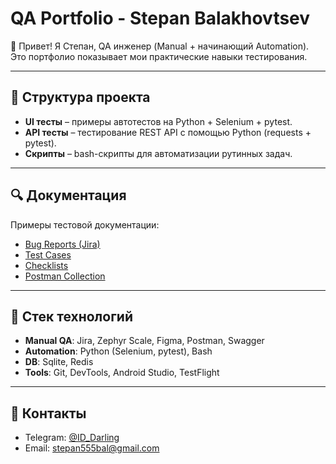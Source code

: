 # QA Portfolio - Stepan Balakhovtsev

👋 Привет! Я Степан, QA инженер (Manual + начинающий Automation).  
Это портфолио показывает мои практические навыки тестирования.

---

## 📂 Структура проекта
- **UI тесты** – примеры автотестов на Python + Selenium + pytest.  
- **API тесты** – тестирование REST API с помощью Python (requests + pytest).  
- **Скрипты** – bash-скрипты для автоматизации рутинных задач.  

---

## 🔍 Документация
Примеры тестовой документации:  
- [Bug Reports (Jira)](https://docs.google.com/document/d/1mBB-wf4DSzy7kSgnzvnpY08WkYEPHaXvzcd9pmJ_S8k/edit?usp=drive_link)  
- [Test Cases](https://docs.google.com/spreadsheets/d/1WTpD8GJ2yXd15oUp0X7BnH6GK1ktqteQ8DXp32d7e6Y/edit?usp=drive_link)  
- [Checklists](https://docs.google.com/spreadsheets/d/1O6ijCc70ThXu1pcbLEeSf9IvzZ6RPeiTOVX0QzjL3TE/edit?usp=drive_link)  
- [Postman Collection](https://drive.google.com/file/d/1j98oGCEc6hCZT7OHKjCFU7X5Rn1tmzWf/view?usp=drive_link)  

---

## 🚀 Стек технологий
- **Manual QA**: Jira, Zephyr Scale, Figma, Postman, Swagger  
- **Automation**: Python (Selenium, pytest), Bash  
- **DB**: Sqlite, Redis  
- **Tools**: Git, DevTools, Android Studio, TestFlight  

---

## 📧 Контакты
- Telegram: [@ID_Darling](https://t.me/ID_Darling)  
- Email: stepan555bal@gmail.com  
